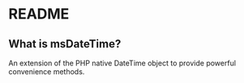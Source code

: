 README
======

What is msDateTime?
-----------------

An extension of the PHP native DateTime object to provide powerful convenience methods.
